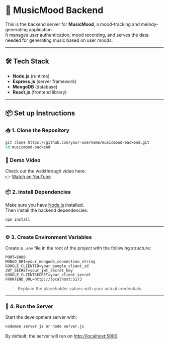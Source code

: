# 🎵 MusicMood Backend

This is the backend server for **MusicMood**, a mood-tracking and melody-generating application.  
It manages user authentication, mood recording, and serves the data needed for generating music based on user moods.

---

## 🛠️ Tech Stack
- **Node.js** (runtime)
- **Express.js** (server framework)
- **MongoDB** (database)
- **React.js** (frontend library)

---

## 📦 Set up Instructions

### 📥 1. Clone the Repository

```bash
git clone https://github.com/your-username/musicmood-backend.git
cd musicmood-backend
```

### 🎥 Demo Video

Check out the walkthrough video here:  
👉 [Watch on YouTube](https://youtu.be/taqc5El3xg0)

### 📦 2. Install Dependencies

Make sure you have [Node.js](https://nodejs.org/) installed.  
Then install the backend dependencies:

```bash
npm install
```

---

### ⚙️ 3. Create Environment Variables

Create a `.env` file in the root of the project with the following structure:

```env
PORT=5000
MONGO_URI=your_mongodb_connection_string
GOOGLE_CLIENTID=your_google_client_id
JWT_SECRET=your_jwt_secret_key
GOOGLE_CLIENTSECRET=your_client_secret
FRONTEND_URL=http://localhost:5173
```

> Replace the placeholder values with your actual credentials.

---

### 🚀 4. Run the Server

Start the development server with:

```bash
nodemon server.js or node server.js
```

By default, the server will run on [http://localhost:5000](http://localhost:5000).

